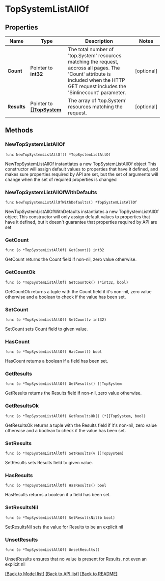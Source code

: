 # TopSystemListAllOf

## Properties

Name | Type | Description | Notes
------------ | ------------- | ------------- | -------------
**Count** | Pointer to **int32** | The total number of &#39;top.System&#39; resources matching the request, accross all pages. The &#39;Count&#39; attribute is included when the HTTP GET request includes the &#39;$inlinecount&#39; parameter. | [optional] 
**Results** | Pointer to [**[]TopSystem**](top.System.md) | The array of &#39;top.System&#39; resources matching the request. | [optional] 

## Methods

### NewTopSystemListAllOf

`func NewTopSystemListAllOf() *TopSystemListAllOf`

NewTopSystemListAllOf instantiates a new TopSystemListAllOf object
This constructor will assign default values to properties that have it defined,
and makes sure properties required by API are set, but the set of arguments
will change when the set of required properties is changed

### NewTopSystemListAllOfWithDefaults

`func NewTopSystemListAllOfWithDefaults() *TopSystemListAllOf`

NewTopSystemListAllOfWithDefaults instantiates a new TopSystemListAllOf object
This constructor will only assign default values to properties that have it defined,
but it doesn't guarantee that properties required by API are set

### GetCount

`func (o *TopSystemListAllOf) GetCount() int32`

GetCount returns the Count field if non-nil, zero value otherwise.

### GetCountOk

`func (o *TopSystemListAllOf) GetCountOk() (*int32, bool)`

GetCountOk returns a tuple with the Count field if it's non-nil, zero value otherwise
and a boolean to check if the value has been set.

### SetCount

`func (o *TopSystemListAllOf) SetCount(v int32)`

SetCount sets Count field to given value.

### HasCount

`func (o *TopSystemListAllOf) HasCount() bool`

HasCount returns a boolean if a field has been set.

### GetResults

`func (o *TopSystemListAllOf) GetResults() []TopSystem`

GetResults returns the Results field if non-nil, zero value otherwise.

### GetResultsOk

`func (o *TopSystemListAllOf) GetResultsOk() (*[]TopSystem, bool)`

GetResultsOk returns a tuple with the Results field if it's non-nil, zero value otherwise
and a boolean to check if the value has been set.

### SetResults

`func (o *TopSystemListAllOf) SetResults(v []TopSystem)`

SetResults sets Results field to given value.

### HasResults

`func (o *TopSystemListAllOf) HasResults() bool`

HasResults returns a boolean if a field has been set.

### SetResultsNil

`func (o *TopSystemListAllOf) SetResultsNil(b bool)`

 SetResultsNil sets the value for Results to be an explicit nil

### UnsetResults
`func (o *TopSystemListAllOf) UnsetResults()`

UnsetResults ensures that no value is present for Results, not even an explicit nil

[[Back to Model list]](../README.md#documentation-for-models) [[Back to API list]](../README.md#documentation-for-api-endpoints) [[Back to README]](../README.md)


